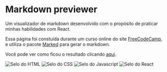 # Markdown previewer

Um visualizador de markdown desenvolvido com o propósito de praticar minhas habilidades com React.

Essa página foi constuída durante um curso online do site [FreeCodeCamp](https://www.freecodecamp.org/), e utiliza o pacote [Marked](https://github.com/markedjs/marked) para gerar o markdown.

Você pode ver como ficou o resultado clicando [aqui](https://br-adriel.github.io/markdown-previewer/).

<div>
  <img src="https://img.shields.io/badge/HTML5-E34F26?style=for-the-badge&logo=html5&logoColor=white" alt="Selo do HTML" title="HTML">
  <img src="https://img.shields.io/badge/CSS3-1572B6?style=for-the-badge&logo=css3&logoColor=white" alt="Selo do CSS" title="CSS">
  <img src="https://img.shields.io/badge/JavaScript-323330?style=for-the-badge&logo=javascript&logoColor=F7DF1E" alt="Selo do Javascript" title="Javascript">
  <img src="https://img.shields.io/badge/React-20232A?style=for-the-badge&logo=react&logoColor=61DAFB" alt="Selo do React" title="React">
</div>
